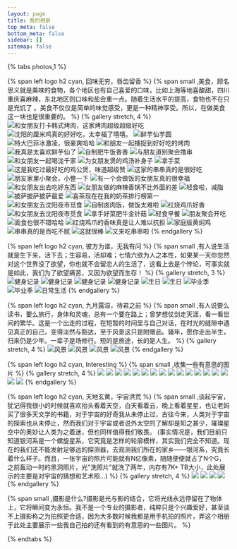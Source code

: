 ```yaml
---
layout: page
title: 我的相册
top_meta: false
bottom_meta: false
sidebar: []
sitemap: false
---
```

{% tabs photos,1 %}

<!-- tab &nbsp;美食 @drumstick-bite -->

{% span left logo h2 cyan, 回味无穷，唇齿留香 %}
{% span small ,美食，顾名思义就是美味的食物，各个地区也有自己喜爱的口味，比如上海等地喜酸甜，四川重庆喜麻辣，东北地区则口味和盐会重一点。随着生活水平的提高，食物也不在只是充饥了 。美食不仅仅是简单的味觉感受，更是一种精神享受。所以，在做美食这一块也是很重要的。 %}
{% gallery stretch, 4 %}
![和女朋友打卡韩式烤肉，这家烤肉超级超级好吃](https://cdn.jsdelivr.net/gh/XuxuGood/cdn@master/blogImages/photos/deliciousFood/33.jpg)
![沈阳的厘米鸡真的好好吃，太幸福了嘻嘻。](https://cdn.jsdelivr.net/gh/XuxuGood/cdn@master/blogImages/photos/deliciousFood/1.jpg)
![鲜芋仙芋圆](https://cdn.jsdelivr.net/gh/XuxuGood/cdn@master/blogImages/photos/deliciousFood/5.jpg)
![特大巴菲冰激凌，很豪爽哈哈](https://cdn.jsdelivr.net/gh/XuxuGood/cdn@master/blogImages/photos/deliciousFood/4.jpg)
![和朋友一起捕捉到好好吃的烤肉](https://cdn.jsdelivr.net/gh/XuxuGood/cdn@master/blogImages/photos/deliciousFood/2.jpg)
![我真是太喜欢鲜芋仙了](https://cdn.jsdelivr.net/gh/XuxuGood/cdn@master/blogImages/photos/deliciousFood/3.jpg)
![自制肥牛饭香香](https://cdn.jsdelivr.net/gh/XuxuGood/cdn@master/blogImages/photos/deliciousFood/6.jpg)
![与朋友道别聚会撸串](https://cdn.jsdelivr.net/gh/XuxuGood/cdn@master/blogImages/photos/deliciousFood/7.jpg)
![和女朋友一起喝泷千家](https://cdn.jsdelivr.net/gh/XuxuGood/cdn@master/blogImages/photos/deliciousFood/8.jpg)
![为女朋友煲的鸡汤补身子](https://cdn.jsdelivr.net/gh/XuxuGood/cdn@master/blogImages/photos/deliciousFood/13.jpg)
![拿手菜](https://cdn.jsdelivr.net/gh/XuxuGood/cdn@master/blogImages/photos/deliciousFood/14.jpg)
![这是我吃过最好吃的鸡公煲，味道超级赞](https://cdn.jsdelivr.net/gh/XuxuGood/cdn@master/blogImages/photos/deliciousFood/10.jpg)
![这家的串串真的是很好吃](https://cdn.jsdelivr.net/gh/XuxuGood/cdn@master/blogImages/photos/deliciousFood/9.jpg)
![朋友家里小聚会，小整一下](https://cdn.jsdelivr.net/gh/XuxuGood/cdn@master/blogImages/photos/deliciousFood/11.jpg)
![有一个会做饭的女朋友真的很幸福](https://cdn.jsdelivr.net/gh/XuxuGood/cdn@master/blogImages/photos/deliciousFood/12.jpg)
![和女朋友出去吃好东西](https://cdn.jsdelivr.net/gh/XuxuGood/cdn@master/blogImages/photos/deliciousFood/17.jpg)
![女朋友做的麻辣香锅不比外面的差](https://cdn.jsdelivr.net/gh/XuxuGood/cdn@master/blogImages/photos/deliciousFood/15.jpg)
![轻食啦，减脂](https://cdn.jsdelivr.net/gh/XuxuGood/cdn@master/blogImages/photos/deliciousFood/16.jpg)
![披萨披萨披萨最爱](https://cdn.jsdelivr.net/gh/XuxuGood/cdn@master/blogImages/photos/deliciousFood/19.jpg)
![喜茶现在在我的奶茶排行榜第一](https://cdn.jsdelivr.net/gh/XuxuGood/cdn@master/blogImages/photos/deliciousFood/20.jpg)
![和女朋友去沈阳夜市觅食](https://cdn.jsdelivr.net/gh/XuxuGood/cdn@master/blogImages/photos/deliciousFood/24.jpg)
![自制卤肉饭，做饭太难啦](https://cdn.jsdelivr.net/gh/XuxuGood/cdn@master/blogImages/photos/deliciousFood/25.jpg)
![红烧鸡爪好香](https://cdn.jsdelivr.net/gh/XuxuGood/cdn@master/blogImages/photos/deliciousFood/26.jpg)
![和女朋友去沈阳夜市觅食](https://cdn.jsdelivr.net/gh/XuxuGood/cdn@master/blogImages/photos/deliciousFood/21.jpg)
![拿手好菜肥牛金针菇](https://cdn.jsdelivr.net/gh/XuxuGood/cdn@master/blogImages/photos/deliciousFood/30.jpg)
![轻食早餐](https://cdn.jsdelivr.net/gh/XuxuGood/cdn@master/blogImages/photos/deliciousFood/22.jpg)
![朋友聚会开吃](https://cdn.jsdelivr.net/gh/XuxuGood/cdn@master/blogImages/photos/deliciousFood/27.jpg)
![面食也很不错哈哈](https://cdn.jsdelivr.net/gh/XuxuGood/cdn@master/blogImages/photos/deliciousFood/28.jpg)
![红烧鸡爪的香味真是让人难以抗拒](https://cdn.jsdelivr.net/gh/XuxuGood/cdn@master/blogImages/photos/deliciousFood/29.jpg)
![家庭版黄焖鸡](https://cdn.jsdelivr.net/gh/XuxuGood/cdn@master/blogImages/photos/deliciousFood/31.jpg)
![串串真的是百吃不腻](https://cdn.jsdelivr.net/gh/XuxuGood/cdn@master/blogImages/photos/deliciousFood/32.jpg)
![这就很棒](https://cdn.jsdelivr.net/gh/XuxuGood/cdn@master/blogImages/photos/deliciousFood/18.jpg)
![又来吃串串啦](https://cdn.jsdelivr.net/gh/XuxuGood/cdn@master/blogImages/photos/deliciousFood/23.jpg)
{% endgallery %}

<!-- endtab -->

<!-- tab &nbsp;生活 @heartbeat -->

{% span left logo h2 cyan, 彼方为谁，无我有问 %}
{% span small ,有人说生活就是生下来，活下去；生容易，活却难；七情六欲为人之本性，如果某一天你忽然对这个世界没了欲望，你也就不会留恋人的生活了，这看上去是个悖论，可事实就是如此，我们为了欲望痛苦，又因为欲望而生存！ %}
{% gallery stretch, 3 %}
![健身记录](https://cdn.jsdelivr.net/gh/XuxuGood/cdn@master/blogImages/photos/life/健身2.jpg)
![健身记录](https://cdn.jsdelivr.net/gh/XuxuGood/cdn@master/blogImages/photos/life/健身3.jpg)
![健身记录](https://cdn.jsdelivr.net/gh/XuxuGood/cdn@master/blogImages/photos/life/健身4.jpg)
![健身记录](https://cdn.jsdelivr.net/gh/XuxuGood/cdn@master/blogImages/photos/life/健身1.jpg)
![生日](https://cdn.jsdelivr.net/gh/XuxuGood/cdn@master/blogImages/photos/life/生日1.jpg)
![生日](https://cdn.jsdelivr.net/gh/XuxuGood/cdn@master/blogImages/photos/life/生日2.jpg)
![毕业季](https://cdn.jsdelivr.net/gh/XuxuGood/cdn@master/blogImages/photos/life/毕业1.jpg)
![毕业季](https://cdn.jsdelivr.net/gh/XuxuGood/cdn@master/blogImages/photos/life/毕业2.jpg)
![日常生活](https://cdn.jsdelivr.net/gh/XuxuGood/cdn@master/blogImages/photos/life/生活2.jpg)
{% endgallery %}

<!-- endtab -->

<!-- tab &nbsp;旅行 @plane -->

{% span left logo h2 cyan, 九月露湿，待君之前 %}
{% span small ,有人说要么读书，要么旅行，身体和灵魂，总有一个要在路上；曾梦想仗剑走天涯，看一看世间的繁华。这是一个出走的过程，在短暂的时间里与自己对话，在时光的缝隙中遇见真正的自己，变得淡然与豁达，至于风景这只是附赠品。骚年，愿你走出半生，归来仍是少年。一辈子是场修行。短的是旅途，长的是人生。 %}
{% gallery stretch, 4 %}
![风景](https://cdn.jsdelivr.net/gh/XuxuGood/cdn@master/blogImages/photos/travel/1.jpg)
![风景](https://cdn.jsdelivr.net/gh/XuxuGood/cdn@master/blogImages/photos/travel/2.jpg)
![风景](https://cdn.jsdelivr.net/gh/XuxuGood/cdn@master/blogImages/photos/travel/3.jpg)
![风景](https://cdn.jsdelivr.net/gh/XuxuGood/cdn@master/blogImages/photos/travel/4.jpg)
{% endgallery %}

<!-- endtab -->

<!-- tab &nbsp;无名 @sun -->

{% span left logo h2 cyan, Interesting %}
{% span small ,收集一些有意思的图片 %}
{% gallery stretch, 4 %}
![](https://cdn.jsdelivr.net/gh/XuxuGood/cdn@master/blogImages/photos/nameless/13.jpg)
![](https://cdn.jsdelivr.net/gh/XuxuGood/cdn@master/blogImages/photos/nameless/14.jpg)
![](https://cdn.jsdelivr.net/gh/XuxuGood/cdn@master/blogImages/photos/nameless/15.jpg)
![](https://cdn.jsdelivr.net/gh/XuxuGood/cdn@master/blogImages/photos/nameless/16.jpg)
![](https://cdn.jsdelivr.net/gh/XuxuGood/cdn@master/blogImages/photos/nameless/11.jpg)
![](https://cdn.jsdelivr.net/gh/XuxuGood/cdn@master/blogImages/photos/nameless/12.jpg)
![](https://cdn.jsdelivr.net/gh/XuxuGood/cdn@master/blogImages/photos/nameless/3.jpg)
![](https://cdn.jsdelivr.net/gh/XuxuGood/cdn@master/blogImages/photos/nameless/4.jpg)
![](https://cdn.jsdelivr.net/gh/XuxuGood/cdn@master/blogImages/photos/nameless/10.jpg)
![](https://cdn.jsdelivr.net/gh/XuxuGood/cdn@master/blogImages/photos/nameless/1.jpg)
![](https://cdn.jsdelivr.net/gh/XuxuGood/cdn@master/blogImages/photos/nameless/2.jpg)
![](https://cdn.jsdelivr.net/gh/XuxuGood/cdn@master/blogImages/photos/nameless/5.jpg)
![](https://cdn.jsdelivr.net/gh/XuxuGood/cdn@master/blogImages/photos/nameless/6.jpg)
![](https://cdn.jsdelivr.net/gh/XuxuGood/cdn@master/blogImages/photos/nameless/9.jpg)
![](https://cdn.jsdelivr.net/gh/XuxuGood/cdn@master/blogImages/photos/nameless/7.jpg)
![](https://cdn.jsdelivr.net/gh/XuxuGood/cdn@master/blogImages/photos/nameless/8.jpg)
![](https://cdn.jsdelivr.net/gh/XuxuGood/cdn@master/blogImages/photos/nameless/17.jpg)
{% endgallery %}

<!-- endtab -->

<!-- tab &nbsp;宇宙 @meteor -->

{% span left logo h2 cyan, 天地玄黄，宇宙洪荒 %}
{% span small ,谈起宇宙，犹记得我很小的时候就喜欢抬头看着天空，白天看着云，晚上看着星星，也让老妈买了很多天文学的书籍，对于宇宙的好奇我从未停止过，古往今来，人类对于宇宙的探索也从未停止，然而我们对于宇宙或者说外太空的了解却是知之甚少，璀璨星空中的奥妙让人类为之着迷，但也同样值得我们敬畏。 (事实情况是，我们目前只知道银河系是一个螺旋星系，它究竟是怎样的轮廓模样，其实我们完全不知道。现在的我们还不能发射足够远的探测器，去观测我们所在的家乡——银河系，究竟长着什么样子。而且，一张宇宙的照片可能就有N亿像素，随随便便就占了N个G，之前轰动一时的黑洞照片，光"洗照片"就洗了两年，内存有7K+ TB大小，此处展示的主要是对宇宙的猜想和艺术照...) %}
{% gallery stretch, 4 %}
![](https://cdn.jsdelivr.net/gh/XuxuGood/cdn@master/blogImages/photos/universe/1.jpg)
![](https://cdn.jsdelivr.net/gh/XuxuGood/cdn@master/blogImages/photos/universe/2.jpg)
![](https://cdn.jsdelivr.net/gh/XuxuGood/cdn@master/blogImages/photos/universe/3.jpg)
![](https://cdn.jsdelivr.net/gh/XuxuGood/cdn@master/blogImages/photos/universe/4.jpg)
{% endgallery %}

<!-- endtab -->

<!-- tab &nbsp;关于光影 @fire -->

{% span small ,摄影是什么?摄影是光与影的结合，它将光线永远停留在了物体上，它将瞬间变为永恒。我不是一个专业的摄影者，纯粹只是个兴趣爱好，甚至谈不上摄影称之为拍照更合适，因为大多数时候我都是用手机拍的照片，弄这个相册于此处主要展示一些我自己拍的还有看到的有意思的一些图片。 %}

<!-- endtab -->

{% endtabs %}
